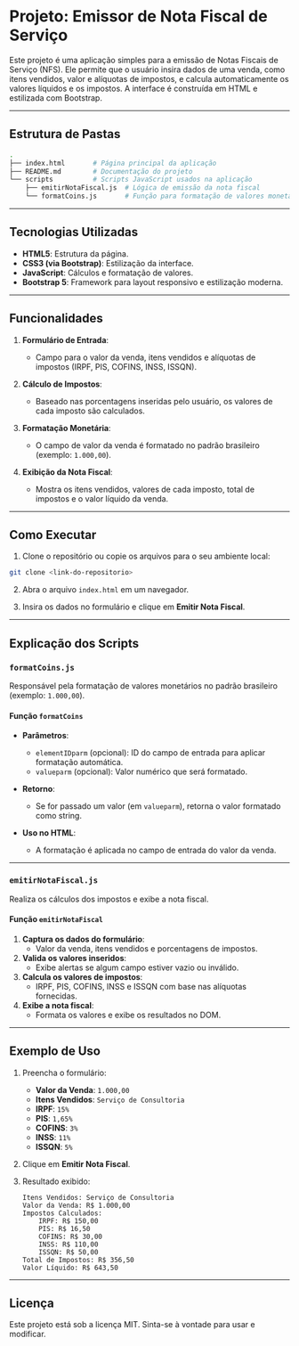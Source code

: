 # Projeto: Emissor de Nota Fiscal de Serviço

Este projeto é uma aplicação simples para a emissão de Notas Fiscais de Serviço (NFS). Ele permite que o usuário insira dados de uma venda, como itens vendidos, valor e alíquotas de impostos, e calcula automaticamente os valores líquidos e os impostos. A interface é construída em HTML e estilizada com Bootstrap.

---

## Estrutura de Pastas

```bash
.
├── index.html       # Página principal da aplicação
├── README.md        # Documentação do projeto
└── scripts          # Scripts JavaScript usados na aplicação
    ├── emitirNotaFiscal.js  # Lógica de emissão da nota fiscal
    └── formatCoins.js       # Função para formatação de valores monetários
```

---

## Tecnologias Utilizadas

- **HTML5**: Estrutura da página.
- **CSS3 (via Bootstrap)**: Estilização da interface.
- **JavaScript**: Cálculos e formatação de valores.
- **Bootstrap 5**: Framework para layout responsivo e estilização moderna.

---

## Funcionalidades

1. **Formulário de Entrada**:
   - Campo para o valor da venda, itens vendidos e alíquotas de impostos (IRPF, PIS, COFINS, INSS, ISSQN).

2. **Cálculo de Impostos**:
   - Baseado nas porcentagens inseridas pelo usuário, os valores de cada imposto são calculados.

3. **Formatação Monetária**:
   - O campo de valor da venda é formatado no padrão brasileiro (exemplo: `1.000,00`).

4. **Exibição da Nota Fiscal**:
   - Mostra os itens vendidos, valores de cada imposto, total de impostos e o valor líquido da venda.

---

## Como Executar

1. Clone o repositório ou copie os arquivos para o seu ambiente local:

```bash
git clone <link-do-repositorio>
```

2. Abra o arquivo `index.html` em um navegador.

3. Insira os dados no formulário e clique em **Emitir Nota Fiscal**.

---

## Explicação dos Scripts

### `formatCoins.js`

Responsável pela formatação de valores monetários no padrão brasileiro (exemplo: `1.000,00`).

#### Função `formatCoins`

- **Parâmetros**:
  - `elementIDparm` (opcional): ID do campo de entrada para aplicar formatação automática.
  - `valueparm` (opcional): Valor numérico que será formatado.
- **Retorno**:
  - Se for passado um valor (em `valueparm`), retorna o valor formatado como string.

- **Uso no HTML**:
  - A formatação é aplicada no campo de entrada do valor da venda.

---

### `emitirNotaFiscal.js`

Realiza os cálculos dos impostos e exibe a nota fiscal.

#### Função `emitirNotaFiscal`

1. **Captura os dados do formulário**:
   - Valor da venda, itens vendidos e porcentagens de impostos.
2. **Valida os valores inseridos**:
   - Exibe alertas se algum campo estiver vazio ou inválido.
3. **Calcula os valores de impostos**:
   - IRPF, PIS, COFINS, INSS e ISSQN com base nas alíquotas fornecidas.
4. **Exibe a nota fiscal**:
   - Formata os valores e exibe os resultados no DOM.

---

## Exemplo de Uso

1. Preencha o formulário:
   - **Valor da Venda**: `1.000,00`
   - **Itens Vendidos**: `Serviço de Consultoria`
   - **IRPF**: `15%`
   - **PIS**: `1,65%`
   - **COFINS**: `3%`
   - **INSS**: `11%`
   - **ISSQN**: `5%`

2. Clique em **Emitir Nota Fiscal**.

3. Resultado exibido:
   ```
   Itens Vendidos: Serviço de Consultoria
   Valor da Venda: R$ 1.000,00
   Impostos Calculados:
       IRPF: R$ 150,00
       PIS: R$ 16,50
       COFINS: R$ 30,00
       INSS: R$ 110,00
       ISSQN: R$ 50,00
   Total de Impostos: R$ 356,50
   Valor Líquido: R$ 643,50
   ```

---


## Licença

Este projeto está sob a licença MIT. Sinta-se à vontade para usar e modificar.

